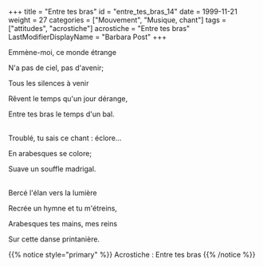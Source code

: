 +++
title = "Entre tes bras"
id = "entre_tes_bras_14"
date = 1999-11-21
weight = 27
categories = ["Mouvement", "Musique, chant"]
tags = ["attitudes", "acrostiche"]
acrostiche = "Entre tes bras"
LastModifierDisplayName = "Barbara Post"
+++

Emmène-moi, ce monde étrange

N'a pas de ciel, pas d'avenir;
                

Tous les silences à venir
                

Rêvent le temps qu'un jour dérange,
                

Entre tes bras le temps d'un bal.

 \
Troublé, tu sais ce chant : éclore...

En arabesques se colore;

Suave un souffle madrigal.

 \
Bercé l'élan vers la lumière

Recrée un hymne et tu m'étreins,

Arabesques tes mains, mes reins

Sur cette danse printanière.

{{% notice style="primary" %}}
Acrostiche : Entre tes bras
{{% /notice %}}
